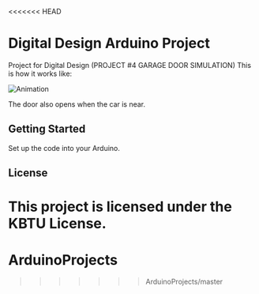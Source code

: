 <<<<<<< HEAD
# Digital Design Arduino Project

Project for Digital Design (PROJECT #4 GARAGE DOOR SIMULATION)
This is how it works like:

![Animation](https://github.com/Arkaim/ArduinoProjects/anim.gif)

The door also opens when the car is near.

## Getting Started

Set up the code into your Arduino.

## License

This project is licensed under the KBTU License.
=======
# ArduinoProjects
>>>>>>> ArduinoProjects/master
